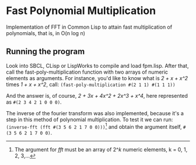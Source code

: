 # Fast Polynomial Multiplication
Implementation of FFT in Common Lisp to attain fast multiplication of polynomials, that is, in O(n log n)

## Running the program

Look into SBCL, CLisp or LispWorks to compile and load fpm.lisp.
After that, call the fast-poly-multiplication function with two arrays of numeric elements as arguments. For instance, you'd like to know what is *2 + x + x^2* times *1 + x + x^2*, call:
`(fast-poly-multiplication #(2 1 1) #(1 1 1))`

And the answer is, of course, *2 + 3x + 4x^2 + 2x^3 + x^4*, here represented as `#(2 3 4 2 1 0 0 0)`.

The inverse of the fourier transform was also implemented, because it's a step in this method of polynomial multiplication. To test it we can run:
`(inverse-fft (fft #(3 5 6 2 1 7 0 0)))`[^1] and obtain the argument itself, `#(3 5 6 2 1 7 0 0)`.

[^1]: The argument for *fft* must be an array of 2^*k* numeric elements, k = 0, 1, 2, 3,... 
